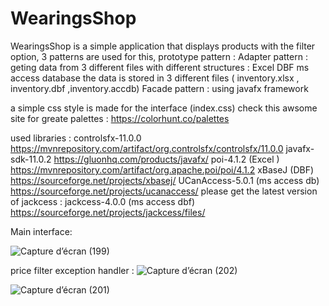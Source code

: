 # WearingsShop
WearingsShop is a simple application that displays products with the filter option, 3 patterns are used for this,
prototype pattern :
Adapter pattern :
  geting data from 3 different files with different structures :
      Excel 
      DBF
      ms access database
     the data is stored in 3 different files ( inventory.xlsx , inventory.dbf ,inventory.accdb)
Facade pattern : 
   using javafx framework 
   
   a simple css style is made for the interface (index.css) 
    check this awsome site for greate palettes : https://colorhunt.co/palettes
   
   used libraries :
       controlsfx-11.0.0   https://mvnrepository.com/artifact/org.controlsfx/controlsfx/11.0.0
       javafx-sdk-11.0.2   https://gluonhq.com/products/javafx/ 
       poi-4.1.2 (Excel )   https://mvnrepository.com/artifact/org.apache.poi/poi/4.1.2
       xBaseJ    (DBF)      https://sourceforge.net/projects/xbasej/
       UCanAccess-5.0.1 (ms access db)  https://sourceforge.net/projects/ucanaccess/
       please get the latest version of jackcess : 
       jackcess-4.0.0 (ms access dbf)   https://sourceforge.net/projects/jackcess/files/
       
Main interface:

![Capture d’écran (199)](https://user-images.githubusercontent.com/52804863/115111658-3c82db00-9f79-11eb-98d1-80b67da6c7f7.png)

price filter exception handler :
![Capture d’écran (202)](https://user-images.githubusercontent.com/52804863/115111726-91265600-9f79-11eb-8187-efb64766feea.png)

![Capture d’écran (201)](https://user-images.githubusercontent.com/52804863/115111613-00e81100-9f79-11eb-884b-c07664046933.png)

      
